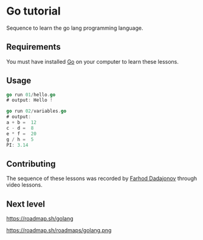 # Go tutorial

Sequence to learn the go lang programming language.

## Requirements

You must have installed [Go](https://go.dev/) on your computer to learn these lessons.

## Usage

```go
go run 01/hello.go
# output: Hello !

go run 02/variables.go
# output: 
a + b =  12
c - d =  8
e * f =  20
g / h =  5
PI: 3.14
```

## Contributing

The sequence of these lessons was recorded by [Farhod Dadajonov](https://www.youtube.com/watch?v=nQbarHKR4yA&list=PL_WK6W0Gn1I4LW8Iur4V6GF16hnZi3-6_) through video lessons.


## Next level
https://roadmap.sh/golang

https://roadmap.sh/roadmaps/golang.png
